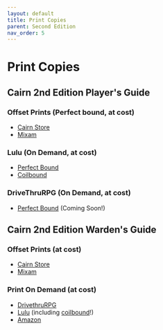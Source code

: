 ```yaml
---
layout: default
title: Print Copies
parent: Second Edition
nav_order: 5
---
```


# Print Copies

## Cairn 2nd Edition Player's Guide 

### Offset Prints (Perfect bound, at cost)

- [Cairn Store](https://store.cairnrpg.com/products/cairn-players-guide-second-edition)
- [Mixam](https://mixam.com/print-on-demand/682620e3603915017aabc602)

### Lulu (On Demand, at cost)

- [Perfect Bound](https://www.lulu.com/shop/yochai-gal-and-adam-hensley-and-derek-b/cairn-players-guide-2nd-edition/paperback/product-rm8jqgd.html?q=&page=1&pageSize=4)
- [Coilbound](https://www.lulu.com/shop/yochai-gal-and-adam-hensley-and-derek-b/cairn-players-guide-2nd-edition-coilbound/paperback/product-m2q5rzy.html?page=1&pageSize=4)

### DriveThruRPG (On Demand, at cost)

- [Perfect Bound](https://www.drivethrurpg.com/en/product/500476/cairn-player-s-guide-2nd-edition) (Coming Soon!)

## Cairn 2nd Edition Warden's Guide

### Offset Prints (at cost)
- [Cairn Store](https://store.cairnrpg.com/products/cairn-wardens-guide-second-edition)  
- [Mixam](https://mixam.com/print-on-demand/68261f455b35ba357df521ff)  

### Print On Demand (at cost)
- [DrivethruRPG](https://www.drivethrurpg.com/en/product/500478/cairn-warden-s-guide-2nd-edition)
- [Lulu](https://www.lulu.com/shop/yochai-gal-and-adam-hensley-and-derek-b/cairn-wardens-guide-second-edition/paperback/product-gjg5zvw.html?page=1&pageSize=4) (including [coilbound](https://www.lulu.com/shop/yochai-gal-and-adam-hensley-and-derek-b/cairn-wardens-guide-2nd-edition-coilbound/paperback/product-84rmw9z.html?page=1&pageSize=4)\!)  
- [Amazon](https://www.amazon.com/dp/B0FD8P3J9Z/)